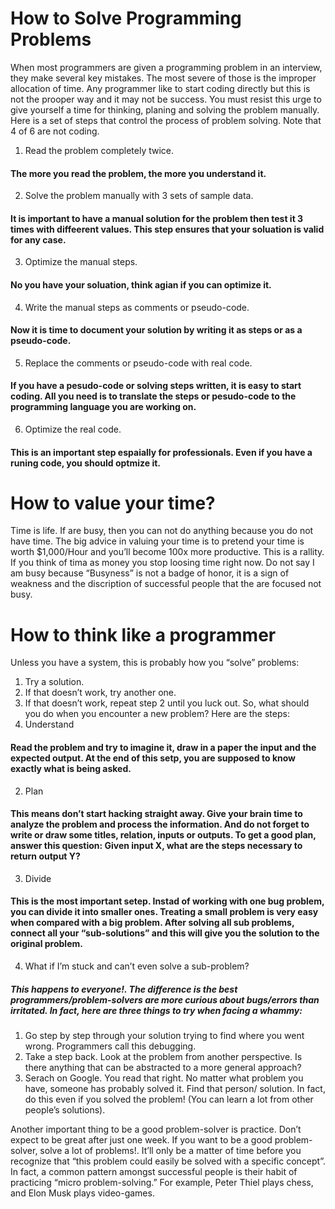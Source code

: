 # How to Solve Programming Problems
When most programmers are given a programming problem in an interview, they make several key mistakes.  The most severe of those is the improper allocation of time.
Any programmer like to start coding directly but this is not the prooper way and it may not be success. You must resist this urge to give yourself a time for thinking, planing and solving the problem manually. Here is a set of steps that control the process of problem solving. Note that 4 of 6 are not coding.
1. Read the problem completely twice.
#### The more you read the problem, the more you understand it.
2. Solve the problem manually with 3 sets of sample data.
#### It is important to have a manual solution for the problem then test it 3 times with diffeerent values. This step ensures that your soluation is valid for any case.
3. Optimize the manual steps.
#### No you have your soluation, think agian if you can optimize it. 
4. Write the manual steps as comments or pseudo-code.
#### Now it is time to document your solution by writing it as steps or as a pseudo-code.
5. Replace the comments or pseudo-code with real code.
#### If you have a pesudo-code or solving steps written, it is easy to start coding. All you need is to translate the steps or pesudo-code to the programming language you are working on.
6. Optimize the real code.
#### This is an important step espaially for professionals. Even if you have a runing code, you should optmize it.

# How to value your time?
Time is life. If are busy, then you can not do anything because you do not have time. The big advice in valuing your time is to pretend your time is worth $1,000/Hour and you’ll become 100x more productive. This is a rallity. If you think of tima as money you stop loosing time right now. Do not say I am busy because  “Busyness” is not a badge of honor, it is a sign of weakness and the discription of successful people that the are focused not busy.

# How to think like a programmer
Unless you have a system, this is probably how you “solve” problems:
1. Try a solution.
2. If that doesn’t work, try another one.
3. If that doesn’t work, repeat step 2 until you luck out.
So, what should you do when you encounter a new problem? Here are the steps:
1. Understand
#### Read the problem and try to imagine it, draw in a paper the input and the expected output. At the end of this setp, you are supposed to know exactly what is being asked.

2. Plan
#### This means don’t start hacking straight away. Give your brain time to analyze the problem and process the information. And do not forget to write or draw some titles, relation, inputs or outputs. To get a good plan, answer this question: **Given input X, what are the steps necessary to return output Y?**

3. Divide
#### This is the most important setep. Instad of working with one bug problem, you can divide it into smaller ones. Treating a small problem is very easy when compared with a big problem. After solving all sub problems, connect all your “sub-solutions” and this will give you the solution to the original problem.

4. What if I’m stuck and can’t even solve a sub-problem?
##### This happens to everyone!. The difference is the best programmers/problem-solvers are more curious about bugs/errors than irritated. In fact, here are three things to try when facing a whammy:
1. Go step by step through your solution trying to find where you went wrong. Programmers call this debugging.
2. Take a step back. Look at the problem from another perspective. Is there anything that can be abstracted to a more general approach?
3. Serach on Google. You read that right. No matter what problem you have, someone has probably solved it. Find that person/ solution. In fact, do this even if you solved the problem! (You can learn a lot from other people’s solutions).

Another important thing to be a good problem-solver is practice. Don’t expect to be great after just one week. If you want to be a good problem-solver, solve a lot of problems!. It’ll only be a matter of time before you recognize that “this problem could easily be solved with  a specific concept”. In fact, a common pattern amongst successful people is their habit of practicing “micro problem-solving.” For example, Peter Thiel plays chess, and Elon Musk plays video-games.






